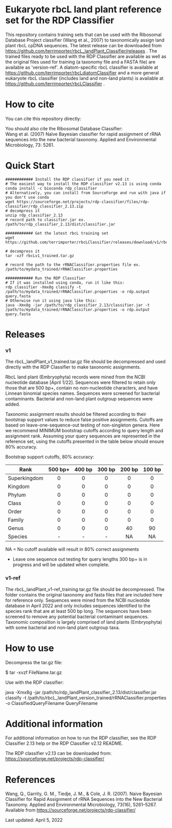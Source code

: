 # Eukaryote rbcL land plant reference set for the RDP Classifier


This repository contains training sets that can be used with the Ribosomal Database Project classifier (Wang et al., 2007) to taxonomically assign land plant rbcL cpDNA sequences.  The latest release can be downloaded from https://github.com/terrimporter/rbcL_landPlant_Classifier/releases .  The trained files ready to be used with the RDP Classifier are available as well as the original files used for training (a taxonomy file and a FASTA file) are available as 'version-ref'.  A diatom-specific rbcL classifier is available at https://github.com/terrimporter/rbcLdiatomClassifier and a more general eukaryote rbcL classifier (includes land and non-land plants) is available at https://github.com/terrimporter/rbcLClassifier .

# How to cite

You can cite this repository directly:  

You should also cite the Ribosomal Database Classifier:  
Wang et al. (2007) Naïve Bayesian classifier for rapid assignment of rRNA sequences into the new bacterial taxonomy.  Applied and Environmental Microbiology, 73: 5261.

# Quick Start
```linux
############ Install the RDP classifier if you need it
# The easiest way to install the RDP classifier v2.13 is using conda
conda install -c bioconda rdp_classifier
# Alternatively, you can install from SourceForge and run with java if you don't use conda
wget https://sourceforge.net/projects/rdp-classifier/files/rdp-classifier/rdp_classifier_2.13.zip
# decompress it
unzip rdp_classifier_2.13
# record path to classifier.jar ex. /path/to/rdp_classifier_2.13/dist/classifier.jar

############ Get the latest rbcL training set
wget https://github.com/terrimporter/rbcLClassifier/releases/download/v1/rbcLv1_trained.tar.gz

# decompress it
tar -xzf rbcLv1_trained.tar.gz

# record the path to the rRNAClassifier.properties file ex. /path/to/mydata_trained/rRNAClassifier.properties

############ Run the RDP Classifier 
# If it was installed using conda, run it like this:
rdp_classifier -Xmx8g classify -t /path/to/mydata_trained/rRNAClassifier.properties -o rdp.output query.fasta
# Otherwise run it using java like this:
java -Xmx8g -jar /path/to/rdp_classifier_2.13/classifier.jar -t /path/to/mydata_trained/rRNAClassifier.properties -o rdp.output query.fasta
```

# Releases

### v1

The rbcL_landPlant_v1_trained.tar.gz file should be decompressed and used directly with the RDP Classifier to make taxonomic assignments.  

RbcL land plant (Embryophyta) records were mined from the NCBI nucleotide database [April 1/22]. Sequences were filtered to retain only those that are 500 bp+, contain no non-nucleotide characters, and have Linnean binomial species names.  Sequences were screened for bacterial contaminants. Bacterial and non-land plant outgroup sequences were added.

Taxonomic assignment results should be filtered according to their bootstrap support values to reduce false positive assignments. Cutoffs are based on leave-one-sequence-out testing of non-singleton genera. Here we recommend MINIMUM bootstrap cutoffs according to query length and assignment rank. Assuming your query sequences are represented in the reference set, using the cutoffs presented in the table below should ensure 80% accuracy. 

Bootstrap support cutoffs, 80% accuracy:  

Rank | 500 bp+ | 400 bp | 300 bp | 200 bp | 100 bp  
--- |:---:|:---:|:---:|:---:|:---:  
Superkingdom | 0 | 0 | 0 | 0 | 0  
Kingdom | 0 | 0 | 0 | 0 | 0  
Phylum | 0 | 0 | 0 | 0 | 0   
Class | 0 | 0 | 0 | 0 | 0  
Order | 0 | 0 | 0 | 0 | 0  
Family | 0 | 0 | 0 | 0 | 0  
Genus | 0 | 0 | 0 | 40 | 90   
Species | - | - | - | NA | NA  

NA = No cutoff available will result in 80% correct assignments 

* Leave one sequence out testing for query lengths 300 bp+ is in progress and will be updated when complete.

### v1-ref

The rbcL_landPlant_v1-ref_training.tar.gz file should be decompressed.  The folder contains the original taxonomy and fasta files that are included here for reference only.  Sequences were mined from the NCBI nucleotide database in April 2022 and only includes sequences identified to the species rank that are at least 500 bp long.  The sequences have been screened to remove any potential bacterial contaminant sequences.  Taxonomic composition is largely comprised of land plants (Embryophyta) with some bacterial and non-land plant outgroup taxa.  

# How to use

Decompress the tar.gz file:

$ tar -xvzf FileName.tar.gz

Use with the RDP classifier:

java -Xmx8g -jar /path/to/rdp_landPlant_classifier_2.13/dist/classifier.jar classify -t /path/to/rbcL_landPlant_version_trained/rRNAClassifier.properties -o ClassifiedQueryFilename QueryFilename

# Additional information

For additional information on how to run the RDP classifier, see the RDP Classifier 2.13 help or the RDP Classifier v2.12 README.

The RDP classifier v2.13 can be downloaded from:
https://sourceforge.net/projects/rdp-classifier/

# References

Wang, Q., Garrity, G. M., Tiedje, J. M., & Cole, J. R. (2007). Naive Bayesian Classifier for Rapid Assignment of rRNA Sequences into the New Bacterial Taxonomy. Applied and Environmental Microbiology, 73(16), 5261–5267. Available from https://sourceforge.net/projects/rdp-classifier/

Last updated: April 5, 2022
